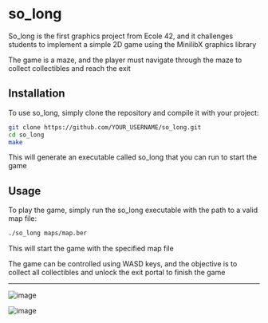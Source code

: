 
# so_long

So_long is the first graphics project from Ecole 42, and it challenges students to implement a simple 2D game using the MinilibX graphics library

The game is a maze, and the player must navigate through the maze to collect collectibles and reach the exit


## Installation

To use so_long, simply clone the repository and compile it with your project:

```bash
git clone https://github.com/YOUR_USERNAME/so_long.git
cd so_long
make
```
This will generate an executable called so_long that you can run to start the game


## Usage

To play the game, simply run the so_long executable with the path to a valid map file:

```bash
./so_long maps/map.ber
```
This will start the game with the specified map file

The game can be controlled using WASD keys, and the objective is to collect all collectibles and unlock the exit portal to finish the game

---
![image](https://user-images.githubusercontent.com/77325667/226047601-6dd5dbda-0990-497f-8160-172971b60819.png)

![image](https://user-images.githubusercontent.com/77325667/226047726-65291bf0-61f2-40c8-a083-75928c323869.png)

